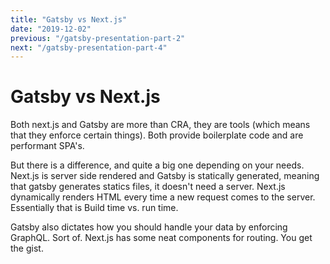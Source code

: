 ```yaml
---
title: "Gatsby vs Next.js"
date: "2019-12-02"
previous: "/gatsby-presentation-part-2"
next: "/gatsby-presentation-part-4"
---
```


# Gatsby vs Next.js

Both next.js and Gatsby are more than CRA, they are tools (which means that they enforce certain things). Both provide boilerplate code and are performant SPA's.

But there is a difference, and quite a big one depending on your needs.
Next.js is server side rendered and Gatsby is statically generated, meaning that gatsby generates statics files, it doesn't need a server. Next.js dynamically renders HTML every time a new request comes to the server.
Essentially that is Build time vs. run time.

Gatsby also dictates how you should handle your data by enforcing GraphQL. Sort of. Next.js has some neat components for routing. You get the gist.
